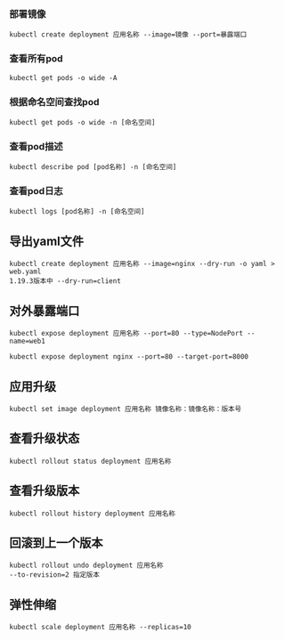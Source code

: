 ### 部署镜像
~~~
kubectl create deployment 应用名称 --image=镜像 --port=暴露端口
~~~
### 查看所有pod
~~~
kubectl get pods -o wide -A
~~~
### 根据命名空间查找pod
~~~
kubectl get pods -o wide -n [命名空间]
~~~
### 查看pod描述
~~~
kubectl describe pod [pod名称] -n [命名空间]
~~~
### 查看pod日志
~~~
kubectl logs [pod名称] -n [命名空间]
~~~
## 导出yaml文件
~~~
kubectl create deployment 应用名称 --image=nginx --dry-run -o yaml > web.yaml
1.19.3版本中 --dry-run=client
~~~
## 对外暴露端口
~~~
kubectl expose deployment 应用名称 --port=80 --type=NodePort --name=web1 

kubectl expose deployment nginx --port=80 --target-port=8000
~~~
## 应用升级
~~~
kubectl set image deployment 应用名称 镜像名称：镜像名称：版本号
~~~
## 查看升级状态
~~~
kubectl rollout status deployment 应用名称
~~~
## 查看升级版本
~~~
kubectl rollout history deployment 应用名称
~~~
## 回滚到上一个版本
~~~
kubectl rollout undo deployment 应用名称
--to-revision=2 指定版本
~~~
## 弹性伸缩
~~~
kubectl scale deployment 应用名称 --replicas=10
~~~